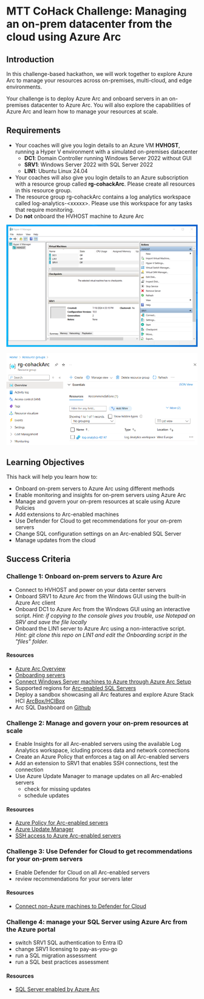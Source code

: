 # MTT CoHack Challenge: Managing an on-prem datacenter from the cloud using Azure Arc

## Introduction

In this challenge-based hackathon, we will work together to explore Azure Arc to manage your resources across on-premises, multi-cloud, and edge environments. 

Your challenge is to deploy Azure Arc and onboard servers in an on-premises datacenter to Azure Arc. You will also explore the capabilities of Azure Arc and learn how to manage your resources at scale.

## Requirements

- Your coaches will give you login details to an Azure VM **HVHOST**, running a Hyper V environment with a simulated on-premises datacenter
  - **DC1**: Domain Controller running Windows Server 2022 without GUI
  - **SRV1**: Windows Server 2022 with SQL Server 2022
  - **LIN1**: Ubuntu Linux 24.04
- Your coaches will also give you login details to an Azure subscription with a resource group called **rg-cohackArc**. Please create all resources in this resource group.
- The resource group rg-cohackArc contains a log analytics workspace called log-analytics-\<xxxxx>. Please use this workspace for any tasks that require monitoring.
- Do **not** onboard the HVHOST machine to Azure Arc

![image](./images/hvhost.png)

![image](./images/azure.png)

## Learning Objectives

This hack will help you learn how to:

- Onboard on-prem servers to Azure Arc using different methods
- Enable monitoring and insights for on-prem servers using Azure Arc
- Manage and govern your on-prem resources at scale using Azure Policies
- Add extensions to Arc-enabled machines
- Use Defender for Cloud to get recommendations for your on-prem servers
- Change SQL configuration settings on an Arc-enabled SQL Server
- Manage updates from the cloud

## Success Criteria

### Challenge 1: Onboard on-prem servers to Azure Arc

- Connect to HVHOST and power on your data center servers
- Onboard SRV1 to Azure Arc from the Windows GUI using the built-in Azure Arc client
- Onboard DC1 to Azure Arc from the Windows GUI using an interactive script. *Hint: if copying to the console gives you trouble, use Notepad on SRV and save the file locally*
- Onboard the LIN1 server to Azure Arc using a non-interactive script. *Hint: git clone this repo on LIN1 and edit the Onboarding script in the "files" folder.*

#### Resources

- [Azure Arc Overview](https://learn.microsoft.com/en-us/azure/azure-arc/overview)
- [Onboarding servers](https://learn.microsoft.com/en-us/azure/azure-arc/servers/overview)
- [Connect Windows Server machines to Azure through Azure Arc Setup](https://learn.microsoft.com/en-us/azure/azure-arc/servers/onboard-windows-server)
- Supported regions for [Arc-enabled SQL Servers](https://learn.microsoft.com/en-us/sql/sql-server/azure-arc/prerequisites?view=sql-server-ver16&tabs=azure#supported-regions)
- Deploy a sandbox showcasing all Arc features and explore Azure Stack HCI [ArcBox/HCIBox](https://learn.microsoft.com)
- Arc SQL Dashboard on [Github](sql-server-samples/samples/features/azure-arc/dashboard/README.md)

### Challenge 2: Manage and govern your on-prem resources at scale

- Enable Insights for all Arc-enabled servers using the available Log Analytics workspace, icluding process data and network connections
- Create an Azure Policy that enforces a tag on all Arc-enabled servers
- Add an extension to SRV1 that enables SSH connections, test the connection
- Use Azure Update Manager to manage updates on all Arc-enabled servers
  - check for missing updates
  - schedule updates

#### Resources

- [Azure Policy for Arc-enabled servers](https://learn.microsoft.com/en-us/azure/azure-arc/servers/policy-reference)
- [Azure Update Manager](https://learn.microsoft.com/en-us/azure/update-manager/overview)
- [SSH access to Azure Arc-enabled servers](https://learn.microsoft.com/en-us/azure/azure-arc/servers/ssh-arc-overview?tabs=azure-powershell)


### Challenge 3: Use Defender for Cloud to get recommendations for your on-prem servers

- Enable Defender for Cloud on all Arc-enabled servers
- review recommendations for your servers later

#### Resources

- [Connect non-Azure machines to Defender for Cloud](https://learn.microsoft.com/en-us/azure/defender-for-cloud/quickstart-onboard-machines)

### Challenge 4: manage your SQL Server using Azure Arc from the Azure portal

- switch SRV1 SQL authentication to Entra ID
- change SRV1 licensing to pay-as-you-go
- run a SQL migration assessment
- run a SQL best practices assessment

#### Resources

- [SQL Server enabled by Azure Arc](https://learn.microsoft.com/en-us/sql/sql-server/azure-arc/overview?view=sql-server-ver16)